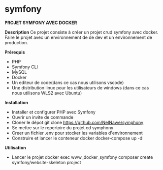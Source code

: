 # symfony
**PROJET SYMFONY AVEC DOCKER**

**Description**
Ce projet consiste à créer un projet crud symfony avec docker.
Faire le projet avec un environnement de de dev et un environnement de production.

**Prérequis**

 * PHP 
 * Symfony CLI
 * MySQL
 * Docker 
 * Un editeur de code(dans ce cas nous utilisons vscode)
 * Une distribution linux pour les utilisateurs de windows (dans ce cas nous utilisons WLS2 avec Ubuntu)

**Installation**

 * Installer et configurer PHP avec Symfony
 * Ouvrir un invite de commande
 * Cloner le dépot 
    git clone https://github.com/NelNawe/symphony
 * Se mettre sur le repertoire du projet 
    cd symphony
 * Creer un fichier .env pour stocker les variables d'environnement
 * Construire et lancer le conteneur docker 
   docker-compose up -d

**Utilisation**

 * Lancer le projet 
   docker exec www_docker_symfony composer create symfony/website-skeleton project
